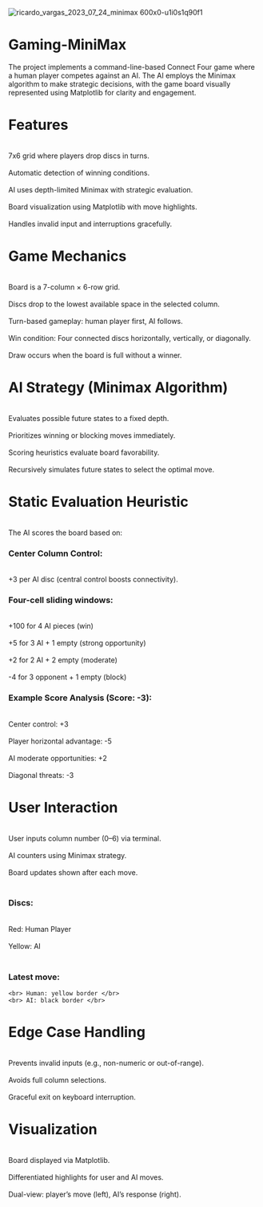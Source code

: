 ![ricardo_vargas_2023_07_24_minimax 600x0-u1i0s1q90f1](https://github.com/user-attachments/assets/cea20b2d-55b4-4097-869e-5262c919b1fd)

# Gaming-MiniMax
The project implements a command-line-based Connect Four game where a human player competes against an AI. The AI employs the Minimax algorithm to make strategic decisions, with the game board visually represented using Matplotlib for clarity and engagement.

# Features
<br>7x6 grid where players drop discs in turns.</br>
<br>Automatic detection of winning conditions.</br>
<br>AI uses depth-limited Minimax with strategic evaluation.</br>
<br>Board visualization using Matplotlib with move highlights.</br>
<br>Handles invalid input and interruptions gracefully.</br>

# Game Mechanics
<br>Board is a 7-column × 6-row grid.</br>
<br>Discs drop to the lowest available space in the selected column.</br>
<br>Turn-based gameplay: human player first, AI follows.</br>
<br>Win condition: Four connected discs horizontally, vertically, or diagonally.</br>
<br>Draw occurs when the board is full without a winner.</br>

# AI Strategy (Minimax Algorithm)
<br>Evaluates possible future states to a fixed depth.</br>
<br>Prioritizes winning or blocking moves immediately.</br>
<br>Scoring heuristics evaluate board favorability.</br>
<br>Recursively simulates future states to select the optimal move.</br>

# Static Evaluation Heuristic
<br>The AI scores the board based on:</br>
### Center Column Control:
   <br> +3 per AI disc (central control boosts connectivity).</br>
### Four-cell sliding windows:
   <br> +100 for 4 AI pieces (win)</br>
   <br> +5 for 3 AI + 1 empty (strong opportunity)</br>
   <br> +2 for 2 AI + 2 empty (moderate)</br>
   <br> -4 for 3 opponent + 1 empty (block)</br>
### Example Score Analysis (Score: -3):
   <br> Center control: +3</br>
   <br> Player horizontal advantage: -5</br>
   <br> AI moderate opportunities: +2</br>
   <br> Diagonal threats: -3</br>

# User Interaction
<br>User inputs column number (0–6) via terminal.</br>
<br>AI counters using Minimax strategy.</br>
<br>Board updates shown after each move.</br>
### <br>Discs:</br>
   <br> Red: Human Player</br>
   <br> Yellow: AI</br>
### <br>Latest move:<br>
    <br> Human: yellow border </br>
    <br> AI: black border </br>

# Edge Case Handling
<br>Prevents invalid inputs (e.g., non-numeric or out-of-range).</br>
<br>Avoids full column selections.</br>
<br>Graceful exit on keyboard interruption.</br>

# Visualization
<br>Board displayed via Matplotlib.</br>
<br>Differentiated highlights for user and AI moves.</br>
<br>Dual-view: player’s move (left), AI’s response (right).</br>
